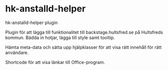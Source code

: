 # hk-anstalld-helper
hk-anstalld-helper plugin

Plugin för att lägga till funktionalitet till backstage.hultsfred.se på Hultsfreds kommun. Bädda in hotjar, lägga till style samt tooltip.

Hämta meta-data och sätta upp hjälpklasser för att visa rätt innehåll för rätt användare.

Shortcode för att visa länkar till Office-program.
